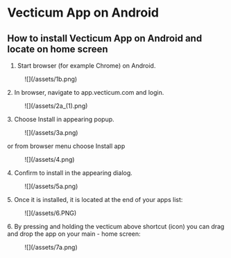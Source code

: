# Vecticum App on Android

## How to install Vecticum App on Android and locate on home screen

1. Start browser (for example Chrome) on Android.

<figure>
  ![](/assets/1b.png)
</figure>

2\. In browser, navigate to app.vecticum.com and login.

<figure>
![](/assets/2a_(1).png)
</figure>

3\. Choose Install in appearing popup.

<figure>
![](/assets/3a.png)
</figure>

or from browser menu choose Install app&#x20;

<figure>
![](/assets/4.png)
</figure>

4\. Confirm to install in the appearing dialog.

<figure>
![](/assets/5a.png)
</figure>

5\. Once it is installed, it is located at the end of your apps list:

<figure>
![](/assets/6.PNG)
</figure>

6\. By pressing and holding the vecticum above shortcut (icon) you can drag and drop the app on your main - home screen:

<figure>
![](/assets/7a.png)
</figure>
